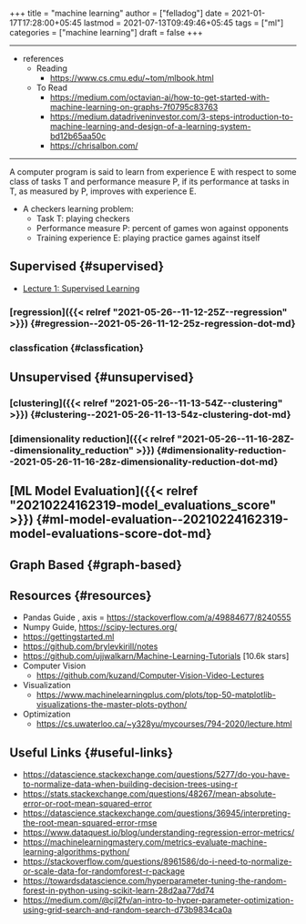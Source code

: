 +++
title = "machine learning"
author = ["felladog"]
date = 2021-01-17T17:28:00+05:45
lastmod = 2021-07-13T09:49:46+05:45
tags = ["ml"]
categories = ["machine learning"]
draft = false
+++

---

-   references
    -   Reading
        -   <https://www.cs.cmu.edu/~tom/mlbook.html>
    -   To Read
        -   <https://medium.com/octavian-ai/how-to-get-started-with-machine-learning-on-graphs-7f0795c83763>
        -   <https://medium.datadriveninvestor.com/3-steps-introduction-to-machine-learning-and-design-of-a-learning-system-bd12b65aa50c>
        -   <https://chrisalbon.com/>

---

A computer program is said to learn from experience E with respect to some class of tasks T and performance measure P, if its performance at tasks in T, as measured by P, improves with experience E.

-   A checkers learning problem:
    -   Task T: playing checkers
    -   Performance measure P: percent of games won against opponents
    -   Training experience E: playing practice games against itself


## Supervised {#supervised}

-   [Lecture 1: Supervised Learning](http://www.cs.cornell.edu/courses/cs4780/2018fa/lectures/lecturenote01%5FMLsetup.html)


### [regression]({{< relref "2021-05-26--11-12-25Z--regression" >}}) {#regression--2021-05-26-11-12-25z-regression-dot-md}


### classfication {#classfication}


## Unsupervised {#unsupervised}


### [clustering]({{< relref "2021-05-26--11-13-54Z--clustering" >}}) {#clustering--2021-05-26-11-13-54z-clustering-dot-md}


### [dimensionality reduction]({{< relref "2021-05-26--11-16-28Z--dimensionality_reduction" >}}) {#dimensionality-reduction--2021-05-26-11-16-28z-dimensionality-reduction-dot-md}


## [ML Model Evaluation]({{< relref "20210224162319-model_evaluations_score" >}}) {#ml-model-evaluation--20210224162319-model-evaluations-score-dot-md}


## Graph Based {#graph-based}


## Resources {#resources}

-   Pandas Guide , axis = <https://stackoverflow.com/a/49884677/8240555>
-   Numpy Guide, <https://scipy-lectures.org/>
-   <https://gettingstarted.ml>
-   <https://github.com/brylevkirill/notes>
-   <https://github.com/ujjwalkarn/Machine-Learning-Tutorials>  [10.6k stars]
-   Computer Vision
    -   <https://github.com/kuzand/Computer-Vision-Video-Lectures>
-   Visualization
    -   <https://www.machinelearningplus.com/plots/top-50-matplotlib-visualizations-the-master-plots-python/>
-   Optimization
    -   <https://cs.uwaterloo.ca/~y328yu/mycourses/794-2020/lecture.html>


## Useful Links {#useful-links}

-   <https://datascience.stackexchange.com/questions/5277/do-you-have-to-normalize-data-when-building-decision-trees-using-r>
-   <https://stats.stackexchange.com/questions/48267/mean-absolute-error-or-root-mean-squared-error>
-   <https://datascience.stackexchange.com/questions/36945/interpreting-the-root-mean-squared-error-rmse>
-   <https://www.dataquest.io/blog/understanding-regression-error-metrics/>
-   <https://machinelearningmastery.com/metrics-evaluate-machine-learning-algorithms-python/>
-   <https://stackoverflow.com/questions/8961586/do-i-need-to-normalize-or-scale-data-for-randomforest-r-package>
-   <https://towardsdatascience.com/hyperparameter-tuning-the-random-forest-in-python-using-scikit-learn-28d2aa77dd74>
-   <https://medium.com/@cjl2fv/an-intro-to-hyper-parameter-optimization-using-grid-search-and-random-search-d73b9834ca0a>
